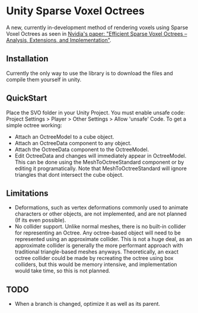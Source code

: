 # Unity Sparse Voxel Octrees

A new, currently in-development method of rendering voxels using Sparse Voxel Octrees as seen in [Nvidia's paper: "Efficient Sparse Voxel Octrees – Analysis, Extensions, and Implementation"](https://www.nvidia.com/docs/IO/88972/nvr-2010-001.pdf).

## Installation

Currently the only way to use the library is to download the files and compile them yourself in unity.

## QuickStart

Place the SVO folder in your Unity Project. You must enable unsafe code: Project Settings > Player > Other Settings > Allow 'unsafe' Code.
To get a simple octree working:
- Attach an OctreeModel to a cube object.
- Attach an OctreeData component to any object.
- Attach the OctreeData component to the OctreeModel.
- Edit OctreeData and changes will immediately appear in OctreeModel. This can be done using the MeshToOctreeStandard component or by editing it programatically. Note that MeshToOctreeStandard will ignore triangles that dont intersect the cube object.

## Limitations

- Deformations, such as vertex deformations commonly used to animate characters or other objects, are not implemented, and are not planned (If its even possible).
- No collider support. Unlike normal meshes, there is no built-in collider for representing an Octree. Any octree-based object will need to be represented using an approximate collider. This is not a huge deal, as an approximate collider is generally the more performant approach with traditional triangle-based meshes anyways. Theoretically, an exact octree collider could be made by recreating the octree using box colliders, but this would be memory intensive, and implementation would take time, so this is not planned.

## TODO

- When a branch is changed, optimize it as well as its parent.
